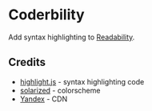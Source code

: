 # Coderbility

Add syntax highlighting to [Readability][1].

## Credits

* [highlight.js][2] - syntax highlighting code
* [solarized][3] - colorscheme
* [Yandex][4] - CDN

[1]: http://www.readability.com
[2]: http://softwaremaniacs.org/soft/highlight/en/
[3]: http://ethanschoonover.com/solarized
[4]: http://api.yandex.ru/jslibs/libs.xml#highlightjs
